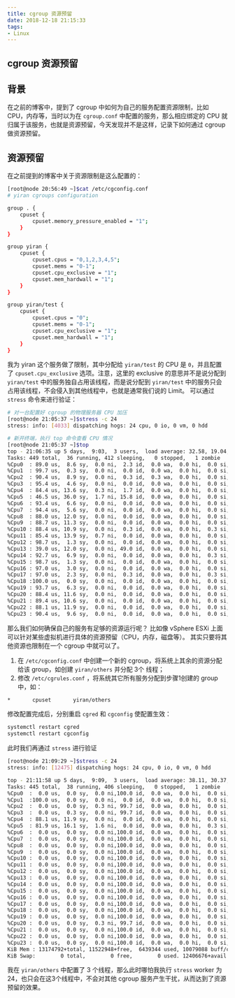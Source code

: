 ```yaml
---
title: cgroup 资源预留
date: 2018-12-18 21:15:33
tags:
- Linux
---
```


## cgroup 资源预留

## 背景
在之前的博客中，提到了 cgroup 中如何为自己的服务配置资源限制，比如 CPU，内存等，当时以为在 `cgroup.conf` 中配置的服务，那么相应绑定的 CPU 就归属于该服务，也就是资源预留，今天发现并不是这样，记录下如何通过 cgroup 做资源预留。

## 资源预留

在之前提到的博客中关于资源限制是这么配置的：
```bash
[root@node 20:56:49 ~]$cat /etc/cgconfig.conf
# yiran cgroups configuration

group . {
    cpuset {
        cpuset.memory_pressure_enabled = "1";
    }
}

group yiran {
    cpuset {
        cpuset.cpus = "0,1,2,3,4,5";
        cpuset.mems = "0-1";
        cpuset.cpu_exclusive = "1";
        cpuset.mem_hardwall = "1";
    }
}

group yiran/test {
    cpuset {
        cpuset.cpus = "0";
        cpuset.mems = "0-1";
        cpuset.cpu_exclusive = "1";
        cpuset.mem_hardwall = "1";
    }
}
```

我为 yiran 这个服务做了限制，其中分配给 `yiran/test` 的 CPU 是 `0`，并且配置了 `cpuset.cpu_exclusive` 选项。注意，这里的 exclusive 的意思并不是说分配到 `yiran/test` 中的服务独自占用该线程，而是说分配到 `yiran/test` 中的服务只会占用该线程，不会侵入到其他线程中，也就是通常我们说的 Limit。
可以通过 `stress` 命令来进行验证：
```bash
# 对一台配置好 cgroup 的物理服务器 CPU 加压
[root@node 21:05:37 ~]$stress -c 24
stress: info: [4033] dispatching hogs: 24 cpu, 0 io, 0 vm, 0 hdd
```

```bash
# 新开终端，执行 top 命令查看 CPU 情况
[root@node 21:05:37 ~]$top
top - 21:06:35 up 5 days,  9:03,  3 users,  load average: 32.58, 19.04, 15.43
Tasks: 449 total,  36 running, 412 sleeping,   0 stopped,   1 zombie
%Cpu0  : 89.0 us,  8.6 sy,  0.0 ni,  2.3 id,  0.0 wa,  0.0 hi,  0.0 si,  0.0 st
%Cpu1  : 99.7 us,  0.3 sy,  0.0 ni,  0.0 id,  0.0 wa,  0.0 hi,  0.0 si,  0.0 st
%Cpu2  : 90.4 us,  8.9 sy,  0.0 ni,  0.3 id,  0.3 wa,  0.0 hi,  0.0 si,  0.0 st
%Cpu3  : 95.4 us,  4.6 sy,  0.0 ni,  0.0 id,  0.0 wa,  0.0 hi,  0.0 si,  0.0 st
%Cpu4  : 84.4 us, 13.6 sy,  0.3 ni,  1.7 id,  0.0 wa,  0.0 hi,  0.0 si,  0.0 st
%Cpu5  : 46.5 us, 36.0 sy,  1.7 ni, 15.8 id,  0.0 wa,  0.0 hi,  0.0 si,  0.0 st
%Cpu6  : 93.4 us,  6.6 sy,  0.0 ni,  0.0 id,  0.0 wa,  0.0 hi,  0.0 si,  0.0 st
%Cpu7  : 94.4 us,  5.6 sy,  0.0 ni,  0.0 id,  0.0 wa,  0.0 hi,  0.0 si,  0.0 st
%Cpu8  : 88.0 us, 12.0 sy,  0.0 ni,  0.0 id,  0.0 wa,  0.0 hi,  0.0 si,  0.0 st
%Cpu9  : 88.7 us, 11.3 sy,  0.0 ni,  0.0 id,  0.0 wa,  0.0 hi,  0.0 si,  0.0 st
%Cpu10 : 88.4 us, 10.9 sy,  0.0 ni,  0.3 id,  0.0 wa,  0.0 hi,  0.3 si,  0.0 st
%Cpu11 : 85.4 us, 13.9 sy,  0.7 ni,  0.0 id,  0.0 wa,  0.0 hi,  0.0 si,  0.0 st
%Cpu12 : 98.7 us,  1.3 sy,  0.0 ni,  0.0 id,  0.0 wa,  0.0 hi,  0.0 si,  0.0 st
%Cpu13 : 39.0 us, 12.0 sy,  0.0 ni, 49.0 id,  0.0 wa,  0.0 hi,  0.0 si,  0.0 st
%Cpu14 : 92.7 us,  6.9 sy,  0.0 ni,  0.0 id,  0.0 wa,  0.0 hi,  0.3 si,  0.0 st
%Cpu15 : 98.7 us,  1.3 sy,  0.0 ni,  0.0 id,  0.0 wa,  0.0 hi,  0.0 si,  0.0 st
%Cpu16 : 97.0 us,  3.0 sy,  0.0 ni,  0.0 id,  0.0 wa,  0.0 hi,  0.0 si,  0.0 st
%Cpu17 : 97.0 us,  2.3 sy,  0.0 ni,  0.3 id,  0.0 wa,  0.0 hi,  0.3 si,  0.0 st
%Cpu18 :100.0 us,  0.0 sy,  0.0 ni,  0.0 id,  0.0 wa,  0.0 hi,  0.0 si,  0.0 st
%Cpu19 : 93.7 us,  6.3 sy,  0.0 ni,  0.0 id,  0.0 wa,  0.0 hi,  0.0 si,  0.0 st
%Cpu20 : 88.4 us, 11.6 sy,  0.0 ni,  0.0 id,  0.0 wa,  0.0 hi,  0.0 si,  0.0 st
%Cpu21 : 89.4 us, 10.6 sy,  0.0 ni,  0.0 id,  0.0 wa,  0.0 hi,  0.0 si,  0.0 st
%Cpu22 : 88.1 us, 11.9 sy,  0.0 ni,  0.0 id,  0.0 wa,  0.0 hi,  0.0 si,  0.0 st
%Cpu23 : 90.4 us,  9.6 sy,  0.0 ni,  0.0 id,  0.0 wa,  0.0 hi,  0.0 si,  0.0 st
```



那么我们如何确保自己的服务有足够的资源运行呢？ 比如像 vSphere ESXi 上面可以针对某些虚拟机进行具体的资源预留（CPU，内存，磁盘等）。
其实只要将其他资源也限制在一个 cgroup 中就可以了。  

1. 在 `/etc/cgconfig.conf` 中创建一个新的 cgroup，将系统上其余的资源分配给该 group，如创建 `yiran/others` 并分配 3个 线程；
2. 修改 `/etc/cgrules.conf` ，将系统其它所有服务分配到步骤1创建的 group 中，如：
```bash
*       cpuset       yiran/others
```

修改配置完成后，分别重启 `cgred` 和 `cgconfig` 使配置生效：
```bash
systemctl restart cgred
systemctl restart cgconfig
```

此时我们再通过 `stress` 进行验证
```bash
[root@node 21:09:29 ~]$stress -c 24
stress: info: [12475] dispatching hogs: 24 cpu, 0 io, 0 vm, 0 hdd
```

```bash
top - 21:11:58 up 5 days,  9:09,  3 users,  load average: 38.11, 30.37, 21.48
Tasks: 445 total,  38 running, 406 sleeping,   0 stopped,   1 zombie
%Cpu0  :  0.0 us,  0.0 sy,  0.0 ni,100.0 id,  0.0 wa,  0.0 hi,  0.0 si,  0.0 st
%Cpu1  :100.0 us,  0.0 sy,  0.0 ni,  0.0 id,  0.0 wa,  0.0 hi,  0.0 si,  0.0 st
%Cpu2  :  0.0 us,  0.0 sy,  0.3 ni, 99.7 id,  0.0 wa,  0.0 hi,  0.0 si,  0.0 st
%Cpu3  :  0.0 us,  0.3 sy,  0.0 ni, 99.7 id,  0.0 wa,  0.0 hi,  0.0 si,  0.0 st
%Cpu4  : 88.1 us, 11.9 sy,  0.0 ni,  0.0 id,  0.0 wa,  0.0 hi,  0.0 si,  0.0 st
%Cpu5  : 81.9 us, 16.1 sy,  1.6 ni,  0.0 id,  0.0 wa,  0.0 hi,  0.3 si,  0.0 st
%Cpu6  :  0.0 us,  0.0 sy,  0.0 ni,100.0 id,  0.0 wa,  0.0 hi,  0.0 si,  0.0 st
%Cpu7  :  0.0 us,  0.0 sy,  0.0 ni,100.0 id,  0.0 wa,  0.0 hi,  0.0 si,  0.0 st
%Cpu8  :  0.0 us,  0.0 sy,  0.0 ni,100.0 id,  0.0 wa,  0.0 hi,  0.0 si,  0.0 st
%Cpu9  :  0.0 us,  0.0 sy,  0.0 ni,100.0 id,  0.0 wa,  0.0 hi,  0.0 si,  0.0 st
%Cpu10 :  0.0 us,  0.0 sy,  0.0 ni,100.0 id,  0.0 wa,  0.0 hi,  0.0 si,  0.0 st
%Cpu11 :  0.0 us,  0.0 sy,  0.0 ni,100.0 id,  0.0 wa,  0.0 hi,  0.0 si,  0.0 st
%Cpu12 :  0.0 us,  0.0 sy,  0.0 ni,100.0 id,  0.0 wa,  0.0 hi,  0.0 si,  0.0 st
%Cpu13 :  0.0 us,  0.0 sy,  0.0 ni,100.0 id,  0.0 wa,  0.0 hi,  0.0 si,  0.0 st
%Cpu14 :  0.0 us,  0.0 sy,  0.0 ni,100.0 id,  0.0 wa,  0.0 hi,  0.0 si,  0.0 st
%Cpu15 :  0.0 us,  0.0 sy,  0.0 ni,100.0 id,  0.0 wa,  0.0 hi,  0.0 si,  0.0 st
%Cpu16 :  0.0 us,  0.0 sy,  0.0 ni,100.0 id,  0.0 wa,  0.0 hi,  0.0 si,  0.0 st
%Cpu17 :  0.0 us,  0.0 sy,  0.0 ni,100.0 id,  0.0 wa,  0.0 hi,  0.0 si,  0.0 st
%Cpu18 :  0.0 us,  0.0 sy,  0.0 ni,100.0 id,  0.0 wa,  0.0 hi,  0.0 si,  0.0 st
%Cpu19 :  0.0 us,  0.0 sy,  0.0 ni,100.0 id,  0.0 wa,  0.0 hi,  0.0 si,  0.0 st
%Cpu20 :  0.0 us,  0.0 sy,  0.3 ni, 99.7 id,  0.0 wa,  0.0 hi,  0.0 si,  0.0 st
%Cpu21 :  0.0 us,  0.0 sy,  0.0 ni,100.0 id,  0.0 wa,  0.0 hi,  0.0 si,  0.0 st
%Cpu22 :  0.0 us,  0.0 sy,  0.0 ni,100.0 id,  0.0 wa,  0.0 hi,  0.0 si,  0.0 st
%Cpu23 :  0.0 us,  0.0 sy,  0.0 ni,100.0 id,  0.0 wa,  0.0 hi,  0.0 si,  0.0 st
KiB Mem : 13174792+total, 11522948+free,  6439344 used, 10079088 buff/cache
KiB Swap:        0 total,        0 free,        0 used. 12406676+avail Mem
```

  
我在 `yiran/others` 中配置了 3 个线程，那么此时哪怕我执行 `stress`  worker 为 24，也只会在这3个线程中，不会对其他 cgroup 服务产生干扰，从而达到了资源预留的效果。
